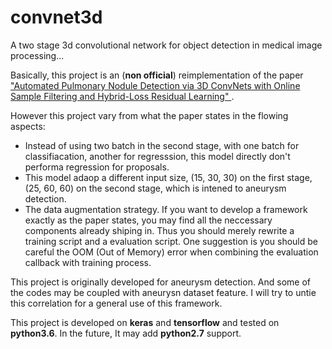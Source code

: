 # convnet3d
A two stage 3d convolutional network for object detection in medical image processing...

Basically, this project is an (**non official**) reimplementation of the paper ["Automated Pulmonary Nodule Detection via 3D ConvNets with Online Sample Filtering and Hybrid-Loss Residual Learning" ](http://arxiv.org/abs/1708.03867 ).

However this project vary from what the paper states in the flowing aspects:
- Instead of using two batch in the second stage, with one batch for classifiacation, another for regresssion, this model directly don't performa regression for proposals.
- This model adaop a different input size, (15, 30, 30) on the first stage, (25, 60, 60) on the second stage, which is intened to aneurysm detection.
- The data augmentation strategy.
If you want to develop a framework exactly as the paper states, you may find all the neccessary components already shiping in. Thus you should merely rewrite a training script and a evaluation script. One suggestion is you should be careful the OOM (Out of Memory) error when combining the evaluation callback with training process. 

This project is originally developed for aneurysm detection. And some of the codes may be coupled with aneurysn dataset feature. I will try to untie this correlation for a general use of this framework. 

This project is developed on **keras** and **tensorflow** and tested on **python3.6**. In the future, It may add **python2.7** support.
